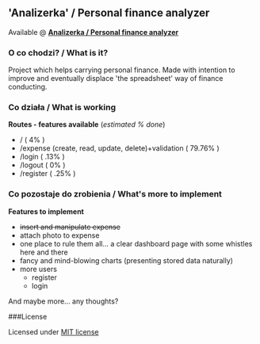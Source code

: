 ## 'Analizerka' / Personal finance analyzer

Available @ **[Analizerka / Personal finance analyzer](http://)**

### O co chodzi?  / What is it?
Project which helps carrying personal finance. Made with intention to improve and eventually displace 'the spreadsheet' way of finance conducting.

### Co działa / What is working

**Routes - features available** (*estimated % done*)

* / ( 4% )
* /expense (create, read, update, delete)+validation ( 79.76% )
* /login ( .13% )
* /logout ( 0% )
* /register ( .25% )

### Co pozostaje do zrobienia / What's more to implement
**Features to implement**

* ~~insert and manipulate expense~~
* attach photo to expense
* one place to rule them all... a clear dashboard page with some whistles here and there
* fancy and mind-blowing charts (presenting stored data naturally)
* more users
    * register
    * login

And maybe more... any thoughts?

###License

Licensed under [MIT license](http://opensource.org/licenses/MIT)
